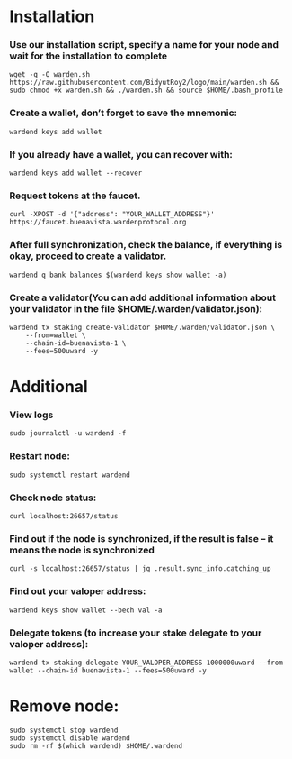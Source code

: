 # Installation

### Use our installation script, specify a name for your node and wait for the installation to complete

``` 
wget -q -O warden.sh https://raw.githubusercontent.com/BidyutRoy2/logo/main/warden.sh && sudo chmod +x warden.sh && ./warden.sh && source $HOME/.bash_profile
```

### Create a wallet, don’t forget to save the mnemonic:
```
wardend keys add wallet
```

### If you already have a wallet, you can recover with:
```
wardend keys add wallet --recover
```

### Request tokens at the faucet.
```
curl -XPOST -d '{"address": "YOUR_WALLET_ADDRESS"}' https://faucet.buenavista.wardenprotocol.org
```

### After full synchronization, check the balance, if everything is okay, proceed to create a validator.
```
wardend q bank balances $(wardend keys show wallet -a)
```

### Create a validator(You can add additional information about your validator in the file $HOME/.warden/validator.json):
```
wardend tx staking create-validator $HOME/.warden/validator.json \
    --from=wallet \
    --chain-id=buenavista-1 \
    --fees=500uward -y
```

# Additional

### View logs
```
sudo journalctl -u wardend -f
```

### Restart node:
```
sudo systemctl restart wardend
```

### Check node status:
```
curl localhost:26657/status
```

### Find out if the node is synchronized, if the result is false – it means the node is synchronized
```
curl -s localhost:26657/status | jq .result.sync_info.catching_up
```

### Find out your valoper address:
```
wardend keys show wallet --bech val -a
```

### Delegate tokens (to increase your stake delegate to your valoper address):
```
wardend tx staking delegate YOUR_VALOPER_ADDRESS 1000000uward --from wallet --chain-id buenavista-1 --fees=500uward -y
```

# Remove node:
```
sudo systemctl stop wardend
sudo systemctl disable wardend
sudo rm -rf $(which wardend) $HOME/.wardend
```

